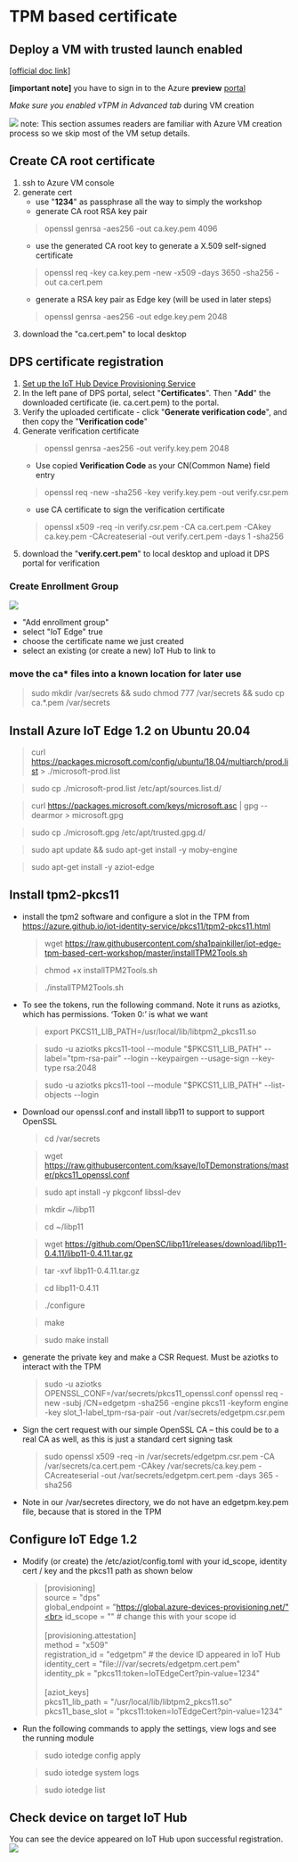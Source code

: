 # TPM based certificate
## Deploy a VM with trusted launch enabled
[[official doc link]](https://docs.microsoft.com/en-us/azure/virtual-machines/trusted-launch-portal)

**[important note]** you have to sign in to the Azure **preview** [portal](https://aka.ms/TL_preview)

*Make sure you enabled vTPM in Advanced tab* during VM creation

![](https://i.imgur.com/NY6oxzC.png)
note: This section assumes readers are familiar with Azure VM creation process so we skip most of the VM setup details.

## Create CA root certificate
1. ssh to Azure VM console
1. generate cert
    * use "**1234**" as passphrase all the way to simply the workshop
    * generate CA root RSA key pair
    > openssl genrsa -aes256 -out ca.key.pem 4096
    * use the generated CA root key to generate a X.509 self-signed certificate
    > openssl req -key ca.key.pem -new -x509 -days 3650 -sha256 -out ca.cert.pem
    * generate a RSA key pair as Edge key (will be used in later steps)
    > openssl genrsa -aes256 -out edge.key.pem 2048
1. download the "ca.cert.pem" to local desktop

## DPS certificate registration
1. [Set up the IoT Hub Device Provisioning Service](https://docs.microsoft.com/en-us/azure/iot-dps/quick-setup-auto-provision)
2. In the left pane of DPS portal, select "**Certificates**". Then "**Add**" the downloaded certificate (ie. ca.cert.pem) to the portal.
1. Verify the uploaded certificate - click "**Generate verification code**", and then copy the "**Verification code**"
1. Generate verification certificate
    > openssl genrsa -aes256 -out verify.key.pem 2048
    * Use copied **Verification Code** as your CN(Common Name) field entry
    > openssl req -new -sha256 -key verify.key.pem -out verify.csr.pem
    * use CA certificate to sign the verification certificate
    > openssl x509 -req -in verify.csr.pem -CA ca.cert.pem -CAkey ca.key.pem -CAcreateserial -out verify.cert.pem -days 1 -sha256
1. download the "**verify.cert.pem**" to local desktop and upload it DPS portal for verification

### Create Enrollment Group
![](https://i.imgur.com/a1FxWBV.png)
- "Add enrollment group"
- select "IoT Edge" true
- choose the certificate name we just created
- select an existing (or create a new) IoT Hub to link to

### move the ca* files into a known location for later use
> sudo mkdir /var/secrets && sudo chmod 777 /var/secrets && sudo cp ca.*.pem /var/secrets

## Install Azure IoT Edge 1.2 on Ubuntu 20.04
> curl https://packages.microsoft.com/config/ubuntu/18.04/multiarch/prod.list > ./microsoft-prod.list

> sudo cp ./microsoft-prod.list /etc/apt/sources.list.d/

> curl https://packages.microsoft.com/keys/microsoft.asc | gpg --dearmor > microsoft.gpg

> sudo cp ./microsoft.gpg /etc/apt/trusted.gpg.d/

> sudo apt update && sudo apt-get install -y moby-engine

> sudo apt-get install -y aziot-edge

## Install tpm2-pkcs11
- install the tpm2 software and configure a slot in the TPM from https://azure.github.io/iot-identity-service/pkcs11/tpm2-pkcs11.html
    > wget https://raw.githubusercontent.com/sha1painkiller/iot-edge-tpm-based-cert-workshop/master/installTPM2Tools.sh

    > chmod +x installTPM2Tools.sh 

    > ./installTPM2Tools.sh

- To see the tokens, run the following command.  Note it runs as aziotks, which has permissions.  ‘Token 0:’ is what we want
    > export PKCS11_LIB_PATH=/usr/local/lib/libtpm2_pkcs11.so

    > sudo -u aziotks pkcs11-tool --module "\$PKCS11_LIB_PATH" --label="tpm-rsa-pair" --login --keypairgen --usage-sign --key-type rsa:2048

    > sudo -u aziotks pkcs11-tool --module "\$PKCS11_LIB_PATH" --list-objects --login

- Download our openssl.conf and install libp11 to support to support OpenSSL 
    > cd /var/secrets

    > wget https://raw.githubusercontent.com/ksaye/IoTDemonstrations/master/pkcs11_openssl.conf

    > sudo apt install -y pkgconf libssl-dev

    > mkdir ~/libp11 

    > cd ~/libp11

    > wget https://github.com/OpenSC/libp11/releases/download/libp11-0.4.11/libp11-0.4.11.tar.gz

    > tar -xvf libp11-0.4.11.tar.gz

    > cd libp11-0.4.11

    > ./configure

    > make

    > sudo make install

- generate the private key and make a CSR Request.  Must be aziotks to interact with the TPM
    > sudo -u aziotks OPENSSL_CONF=/var/secrets/pkcs11_openssl.conf openssl req -new -subj /CN=edgetpm -sha256 -engine pkcs11 -keyform engine -key slot_1-label_tpm-rsa-pair -out /var/secrets/edgetpm.csr.pem

- Sign the cert request with our simple OpenSSL CA – this could be to a real CA as well, as this is just a standard cert signing task
    > sudo openssl x509 -req -in /var/secrets/edgetpm.csr.pem -CA /var/secrets/ca.cert.pem -CAkey /var/secrets/ca.key.pem -CAcreateserial -out /var/secrets/edgetpm.cert.pem -days 365 -sha256

- Note in our /var/secretes directory, we do not have an edgetpm.key.pem file, because that is stored in the TPM

## Configure IoT Edge 1.2
- Modify (or create) the /etc/aziot/config.toml with your id_scope, identity cert / key and the pkcs11 path as shown below
    > [provisioning] <br>
source = "dps"<br>
global_endpoint = "https://global.azure-devices-provisioning.net/"<br>
id_scope = "<dps scope-id>"	# change this with your scope id <br><br>
    > [provisioning.attestation] <br>
method = "x509"<br>
registration_id = "edgetpm" # the device ID appeared in IoT Hub<br>
identity_cert = "file:///var/secrets/edgetpm.cert.pem"<br>
identity_pk = "pkcs11:token=IoTEdgeCert?pin-value=1234" <br><br>
    > [aziot_keys] <br>
pkcs11_lib_path = "/usr/local/lib/libtpm2_pkcs11.so"<br>
pkcs11_base_slot = "pkcs11:token=IoTEdgeCert?pin-value=1234"<br>


- Run the following commands to apply the settings, view logs and see the running module
    > sudo iotedge config apply

    > sudo iotedge system logs

    > sudo iotedge list 

## Check device on target IoT Hub
You can see the device appeared on IoT Hub upon successful registration.
![](https://i.imgur.com/HSKSnM4.png)
